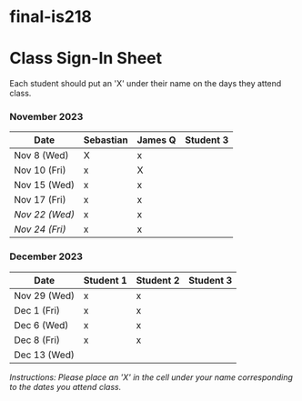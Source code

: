 # final-is218

# Class Sign-In Sheet

Each student should put an 'X' under their name on the days they attend class.

### November 2023

| Date        | Sebastian | James Q | Student 3 |
|-------------|-----------|-----------|-----------|
| Nov 8 (Wed) |    X       |     x      |           |
| Nov 10 (Fri)|     x      |      X     |           |
| Nov 15 (Wed)|     x      |     x      |           |
| Nov 17 (Fri)|  x         |      x     |           |
| *Nov 22 (Wed)* |  x     |    x       |           |  <!-- Skipped for Thanksgiving -->
| *Nov 24 (Fri)* |   x    |      x     |           |  <!-- Skipped for Thanksgiving -->

### December 2023

| Date        | Student 1 | Student 2 | Student 3 |
|-------------|-----------|-----------|-----------|
| Nov 29 (Wed)|       x    |  x         |           |
| Dec 1 (Fri) |        x   |    x        |           |
| Dec 6 (Wed) |         x  |  x         |           |
| Dec 8 (Fri) |       x    |    x       |           |
| Dec 13 (Wed)|           |           |           |

*Instructions: Please place an 'X' in the cell under your name corresponding to the dates you attend class.*

